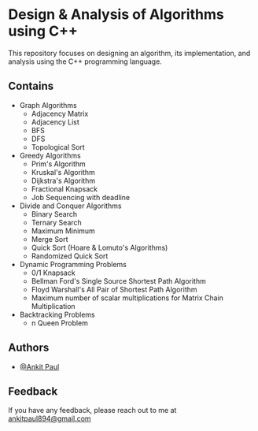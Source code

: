 # Design & Analysis of Algorithms using C++

This repository focuses on designing an algorithm, its implementation, and analysis using the C++ programming language.

## Contains

- Graph Algorithms
  - Adjacency Matrix
  - Adjacency List
  - BFS
  - DFS
  - Topological Sort
- Greedy Algorithms
  - Prim's Algorithm
  - Kruskal's Algorithm
  - Dijkstra's Algorithm
  - Fractional Knapsack
  - Job Sequencing with deadline
- Divide and Conquer Algorithms
  - Binary Search
  - Ternary Search
  - Maximum Minimum
  - Merge Sort
  - Quick Sort (Hoare & Lomuto's Algorithms)
  - Randomized Quick Sort
- Dynamic Programming Problems
  - 0/1 Knapsack
  - Bellman Ford's Single Source Shortest Path Algorithm
  - Floyd Warshall's All Pair of Shortest Path Algorithm
  - Maximum number of scalar multiplications for Matrix Chain Multiplication
- Backtracking Problems
  - n Queen Problem

## Authors

- [@Ankit Paul](https://github.com/Ankit-AP-Paul)

## Feedback

If you have any feedback, please reach out to me at ankitpaul894@gmail.com
